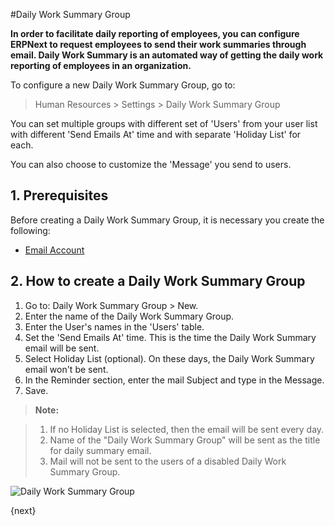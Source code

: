 <!-- add-breadcrumbs -->
#Daily Work Summary Group

**In order to facilitate daily reporting of employees, you can configure ERPNext to request employees to send their work summaries through email. Daily Work Summary is an automated way of getting the daily work reporting of employees in an organization.**

To configure a new Daily Work Summary Group, go to:

> Human Resources > Settings > Daily Work Summary Group

You can set multiple groups with different set of 'Users' from your user list with different 'Send Emails At' time and with separate 'Holiday List' for each.

You can also choose to customize the 'Message' you send to users.

## 1. Prerequisites

Before creating a Daily Work Summary Group, it is necessary you create the following:

* [Email Account](/docs/v13/user/manual/en/setting-up/email/email-account)

## 2. How to create a Daily Work Summary Group

1. Go to: Daily Work Summary Group > New.
1. Enter the name of the Daily Work Summary Group.
1. Enter the User's names in the 'Users' table.
1. Set the 'Send Emails At' time. This is the time the Daily Work Summary email will be sent.
1. Select Holiday List (optional). On these days, the Daily Work Summary email won't be sent.
1. In the Reminder section, enter the mail Subject and type in the Message.
1. Save.

>**Note:**

>1. If no Holiday List is selected, then the email will be sent every day.
>2. Name of the "Daily Work Summary Group" will be sent as the title for daily summary email.
>3. Mail will not be sent to the users of a disabled Daily Work Summary Group.


<img class="screenshot" alt="Daily Work Summary Group" src="{{docs_base_url}}/v13/assets/img/human-resources/daily-work-summary-group.png">

{next}

